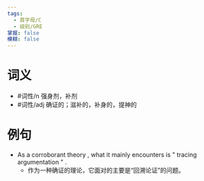 ```yaml
---
tags:
  - 首字母/C
  - 级别/GRE
掌握: false
模糊: false
---
```

# 词义
- #词性/n  强身剂，补剂
- #词性/adj  确证的；滋补的，补身的，提神的
# 例句
- As a corroborant theory , what it mainly encounters is " tracing argumentation " .
	- 作为一种确证的理论，它面对的主要是“回溯论证”的问题。
